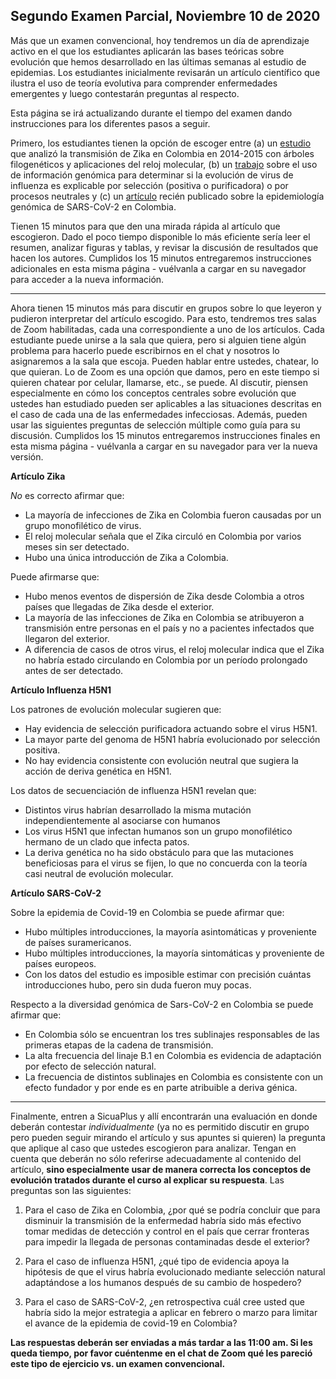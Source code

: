 ## Segundo Examen Parcial, Noviembre 10 de 2020

Más que un examen convencional, hoy tendremos un día de aprendizaje activo en el que los estudiantes aplicarán las bases teóricas sobre evolución que hemos desarrollado en las últimas semanas al estudio de epidemias. Los estudiantes inicialmente revisarán un artículo científico que ilustra el uso de teoría evolutiva para comprender enfermedades emergentes y luego contestarán preguntas al respecto.

Esta página se irá actualizando durante el tiempo del examen dando instrucciones para los diferentes pasos a seguir.

Primero, los estudiantes tienen la opción de escoger entre (a) un [estudio](https://bmcinfectdis.biomedcentral.com/articles/10.1186/s12879-019-4566-2) que analizó la transmisión de Zika en Colombia en 2014-2015 con árboles filogenéticos y aplicaciones del reloj molecular, (b) un [trabajo](https://journals.plos.org/plospathogens/article?id=10.1371/journal.ppat.1008191) sobre el uso de información genómica para determinar si la evolución de virus de influenza es explicable por selección (positiva o purificadora) o por procesos neutrales y (c) un [artículo](https://github.com/cdanielcadena/evolucion/blob/master/Laiton_et_al_2020.pdf) recién publicado sobre la epidemiología genómica de SARS-CoV-2 en Colombia.

Tienen 15 minutos para que den una mirada rápida al artículo que escogieron. Dado el poco tiempo disponible lo más eficiente sería leer el resumen, analizar figuras y tablas, y revisar la discusión de resultados que hacen los autores. Cumplidos los 15 minutos entregaremos instrucciones adicionales en esta misma página - vuélvanla a cargar en su navegador para acceder a la nueva información.

---

Ahora tienen 15 minutos más para discutir en grupos sobre lo que leyeron y pudieron interpretar del artículo escogido. Para esto, tendremos tres salas de Zoom habilitadas, cada una correspondiente a uno de los artículos. Cada estudiante puede unirse a la sala que quiera, pero si alguien tiene algún problema para hacerlo puede escribirnos en el chat y nosotros lo asignaremos a la sala que escoja. Pueden hablar entre ustedes, chatear, lo que quieran. Lo de Zoom es una opción que damos, pero en este tiempo si quieren chatear por celular, llamarse, etc., se puede. Al discutir, piensen especialmente en cómo los conceptos centrales sobre evolución que ustedes han estudiado pueden ser aplicables a las situaciones descritas en el caso de cada una de las enfermedades infecciosas. Además, pueden usar las siguientes preguntas de selección múltiple como guía para su discusión. Cumplidos los 15 minutos entregaremos instrucciones finales en esta misma página - vuélvanla a cargar en su navegador para ver la nueva versión.

**Artículo Zika**

*No* es correcto afirmar que:

- La mayoría de infecciones de Zika en Colombia fueron causadas por un grupo monofilético de virus.
- El reloj molecular señala que el Zika circuló en Colombia por varios meses sin ser detectado.
- Hubo una única introducción de Zika a Colombia.

 Puede afirmarse que:

- Hubo menos eventos de dispersión de Zika desde Colombia a otros países que llegadas de Zika desde el exterior.
- La mayoría de las infecciones de Zika en Colombia se atribuyeron a transmisión entre personas en el país y no a pacientes infectados que llegaron del exterior.
- A diferencia de casos de otros virus, el reloj molecular indica que el Zika no habría estado circulando en Colombia por un período prolongado antes de ser detectado.

**Artículo Influenza H5N1**

Los patrones de evolución molecular sugieren que:

- Hay evidencia de selección purificadora actuando sobre el virus H5N1.
- La mayor parte del genoma de H5N1 habría evolucionado por selección positiva.
- No hay evidencia consistente con evolución neutral que sugiera la acción de deriva genética en H5N1.

Los datos de secuenciación de influenza H5N1 revelan que:

- Distintos virus habrían desarrollado la misma mutación independientemente al asociarse con humanos
- Los virus H5N1 que infectan humanos son un grupo monofilético hermano de un clado que infecta patos.
- La deriva genética no ha sido obstáculo para que las mutaciones beneficiosas para el virus se fijen, lo que no concuerda con la teoría casi neutral de evolución molecular.

**Artículo SARS-CoV-2**

Sobre la epidemia de Covid-19 en Colombia se puede afirmar que:

- Hubo múltiples introducciones, la mayoría asintomáticas y proveniente de países suramericanos.
- Hubo múltiples introducciones, la mayoría sintomáticas y proveniente de países europeos.
- Con los datos del estudio es imposible estimar con precisión cuántas introducciones hubo, pero sin duda fueron muy pocas.

Respecto a la diversidad genómica de Sars-CoV-2 en Colombia se puede afirmar que:

- En Colombia sólo se encuentran los tres sublinajes responsables de las primeras etapas de la cadena de transmisión.
- La alta frecuencia del linaje B.1 en Colombia es evidencia de adaptación por efecto de selección natural.
- La frecuencia de distintos sublinajes en Colombia es consistente con un efecto fundador y por ende es en parte atribuible a deriva génica.

---

Finalmente, entren a SicuaPlus y allí encontrarán una evaluación en donde deberán contestar *individualmente* (ya no es permitido discutir en grupo pero pueden seguir mirando el artículo y sus apuntes si quieren) la pregunta que aplique al caso que ustedes escogieron para analizar. Tengan en cuenta que deberán no sólo referirse adecuadamente al contenido del artículo, **sino especialmente usar de manera correcta los conceptos de evolución tratados durante el curso al explicar su respuesta**. Las preguntas son las siguientes:

1. Para el caso de Zika en Colombia, ¿por qué se podría concluir que para disminuir la transmisión de la enfermedad habría sido más efectivo tomar medidas de detección y control en el país que cerrar fronteras para impedir la llegada de personas contaminadas desde el exterior?

2. Para el caso de influenza H5N1, ¿qué tipo de evidencia apoya la hipótesis de que el virus habría evolucionado mediante selección natural adaptándose a los humanos después de su cambio de hospedero? 

3. Para el caso de SARS-CoV-2, ¿en retrospectiva cuál cree usted que habría sido la mejor estrategia a aplicar en febrero o marzo para limitar el avance de la epidemia de covid-19 en Colombia?

**Las respuestas deberán ser enviadas a más tardar a las 11:00 am. Si les queda tiempo, por favor cuéntenme en el chat de Zoom qué les pareció este tipo de ejercicio vs. un examen convencional.**

